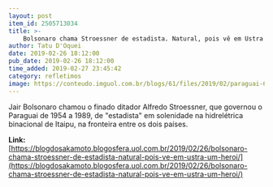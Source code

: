 ```yaml
---
layout: post
item_id: 2505713034
title: >-
    Bolsonaro chama Stroessner de estadista. Natural, pois vê em Ustra um herói
author: Tatu D'Oquei
date: 2019-02-26 18:12:00
pub_date: 2019-02-26 18:12:00
time_added: 2019-02-27 23:45:42
category: refletimos
image: https://conteudo.imguol.com.br/blogs/61/files/2019/02/paraguai-615x300.jpg
---
```


Jair Bolsonaro chamou o finado ditador Alfredo Stroessner, que governou o Paraguai de 1954 a 1989, de "estadista" em solenidade na hidrelétrica binacional de Itaipu, na fronteira entre os dois países.

**Link:** [https://blogdosakamoto.blogosfera.uol.com.br/2019/02/26/bolsonaro-chama-stroessner-de-estadista-natural-pois-ve-em-ustra-um-heroi/](https://blogdosakamoto.blogosfera.uol.com.br/2019/02/26/bolsonaro-chama-stroessner-de-estadista-natural-pois-ve-em-ustra-um-heroi/)

